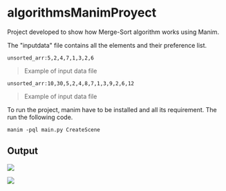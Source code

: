# algorithmsManimProyect

Project developed to show how Merge-Sort algorithm works  using Manim.

The "inputdata" file contains all the elements and their preference list.

	unsorted_arr:5,2,4,7,1,3,2,6

>Example of input data file

    unsorted_arr:10,30,5,2,4,8,7,1,3,9,2,6,12

>Example of input data file

To run the project, manim have to be installed and all its requirement. The run the following code.

	manim -pql main.py CreateScene

## Output

![](https://github.com/IsaiasPachecoIPN/algorithmsManimMergeSort/blob/main/Result.gif)

![](https://github.com/IsaiasPachecoIPN/algorithmsManimMergeSort/blob/main/Result2.gif)
